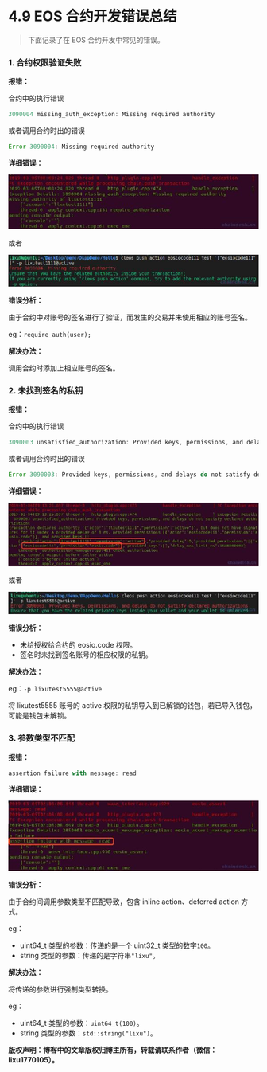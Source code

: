 # 4.9 EOS 合约开发错误总结

> 下面记录了在 EOS 合约开发中常见的错误。

### 1\. 合约权限验证失败

**报错：**

合约中的执行错误

```js
3090004 missing_auth_exception: Missing required authority
```

或者调用合约时出的错误

```js
Error 3090004: Missing required authority
```

**详细错误：**

![3892FE9B-FA1B-4B1A-ABE5-A9FC18D51607](img/4f4f9da29b4a361bc8318b701df8a299.jpg)

或者

![image-20190305161424006](img/7aa5ed180f537351047f459441edaaf3.jpg)

**错误分析：**

由于合约中对账号的签名进行了验证，而发生的交易并未使用相应的账号签名。

eg：`require_auth(user);`

**解决办法：**

调用合约时添加上相应账号的签名。

### 2\. 未找到签名的私钥

**报错：**

合约中的执行错误

```js
3090003 unsatisfied_authorization: Provided keys, permissions, and delays do not satisfy declared authorizations
```

或者调用合约时出的错误

```js
Error 3090003: Provided keys, permissions, and delays do not satisfy declared authorizations
```

**详细错误：**

![E066E9EF-A1BD-4F3D-9F65-13C3627C1270](img/614631d9675021035eea8668b99674be.jpg)

或者

![7706998E-5450-4A6A-B703-D06628E4C9C3](img/c327e802898e4ceb63e6ccbd9c3a0cc3.jpg)

**错误分析：**

*   未给授权给合约的 eosio.code 权限。
*   签名时未找到签名账号的相应权限的私钥。

**解决办法：**

eg：`-p lixutest5555@active`

将 lixutest5555 账号的 active 权限的私钥导入到已解锁的钱包，若已导入钱包，可能是钱包未解锁。

### 3\. 参数类型不匹配

**报错：**

```js
assertion failure with message: read
```

**详细错误：**

![755CDDC8-D37D-4801-818A-9DF9B4E3248D](img/3a1f8db9b850be471a06a9ce849c8ffe.jpg)

**错误分析：**

由于合约间调用参数类型不匹配导致，包含 inline action、deferred action 方式。

eg：

*   uint64_t 类型的参数：传递的是一个 uint32_t 类型的数字`100`。
*   string 类型的参数：传递的是字符串`"lixu"`。

**解决办法：**

将传递的参数进行强制类型转换。

eg：

*   uint64_t 类型的参数：`uint64_t(100)`。
*   string 类型的参数：`std::string("lixu")`。

**版权声明：博客中的文章版权归博主所有，转载请联系作者（微信：lixu1770105）。**